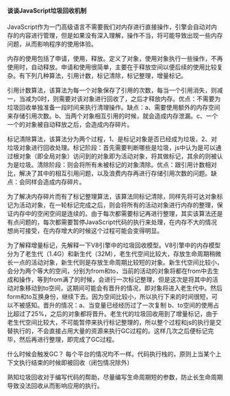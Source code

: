 #### 谈谈JavaScript垃圾回收机制

JavaScript作为一门高级语言不需要我们对内存进行直接操作，引擎会自动对内存的内容进行管理，但是如果没有深入理解，操作不当，将可能导致出现一些内存问题，从而影响程序的使用体验。



内存的使用包括了申请，使用，释放。定义了对象，使用对象执行一些操作，不再使用时，自动释放。申请和使用很简单，主要在于释放空间以便后续的使用比较复杂。有下列几种算法，引用计数，标记清除，标记整理，增量标记。



引用计数算法，该算法为每一个对象保存了引用的次数，每当一个引用消失，则减一，当减为0时，则需要对该对象进行回收了，之后才释放内存。优点：不需要为垃圾回收单独准备一段时间来执行清理操作。缺点：a、需要使用额外的内存空间来存储引用次数。b、当两个对象相互引用的时候，就会造成内存泄漏。c、一个一个的对象被自动释放之后，会造成内存碎片。



标记清除算法，该算法分为两个过程，1、是标记对象是否已经成为垃圾，2、对垃圾对象进行回收处理。标记阶段：首先需要判断哪些是垃圾，js中认为是可以通过根对象（即全局对象）访问到的对象即为活动对象，将其做标记，其余的则被认为是垃圾。清除阶段：则会将所有未被标记的对象清除。优点：跟引用计数相对比，解决了其中的相互引用问题，以及浪费内存再进行存储引用次数的问题。缺点：会同样会造成内存碎片。



为了解决内存碎片而有了标记整理算法，该算法同标记清除，同样先将可达对象标记为活动对象，在一轮标记完成之后，则会将所有的活动对象进行内存的整理，保证内存中的空闲空间是连续的。由于每次都需要标记再进行整理，其实该算法还是有点问题的，每次都需要暂停JavaScript代码的执行来处理，在内存不大的情况想尚可接受，在内存增大的时候这个过程可能会变得明显。



为了解释增量标记，先解释一下V8引擎中的垃圾回收模型。V8引擎中的内存模型分为了老生代（1.4G）和新生代（32M），老生代空间比较大，存放生命周期稍微长一点的活动对象，新生代则是存放生命周期比较短的对象。新生代空间比较小，会分为两个等大的空间，分别为from和to，当前的活动的对象将都在from中去生成和操作，等到from满了的时候，会进行一次标记整理，但是这次是将其中的活动对象移动到to空间，这期间可能会有晋升的情况，即对象将进入老生代中。然后form和to互换身份，继续下去。因为空间比较小，所以执行下来的时间很短，可以不被感知。晋升的情况：a、当变量已经经历过了一次复制 b、to空间的使用占比超过了25%，之后的对象都将晋升。老生代的垃圾回收用到了增量标记，由于老生代空间比较大，不可能暂停来执行标记整理的，所以整个过程和js的执行是交替执行的，不会直接占用大量的资源来执行GC过程的。这样几次之后便标记完毕，然后再进行整理，即完成了GC过程。



什么时候会触发GC？ 每个平台的情况均不一样。代码执行栈的，原则上当某个上下文执行结束的时候即被回收（闭包情况除外）



熟知垃圾回收对于编写代码的帮助，尽量编写生命周期短的参数，防止长生命周期导致没法回收从而影响应用的执行。